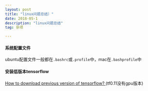 ```yaml
---
layout: post
title: "linux问题总结）"
date: 2018-05-1 
description: "linux问题总结"
tag: 杂项  

---     
```



#### 系统配置文件
ubuntu配置文件一般都在`.bashrc`或`.profile`中，mac在`.bashprofile`中
#### 安装低版本tensorflow
[How to download previous version of tensorflow?
](https://stackoverflow.com/questions/40416056/how-to-download-previous-version-of-tensorflow)(tf0.11没有gpu版本)
